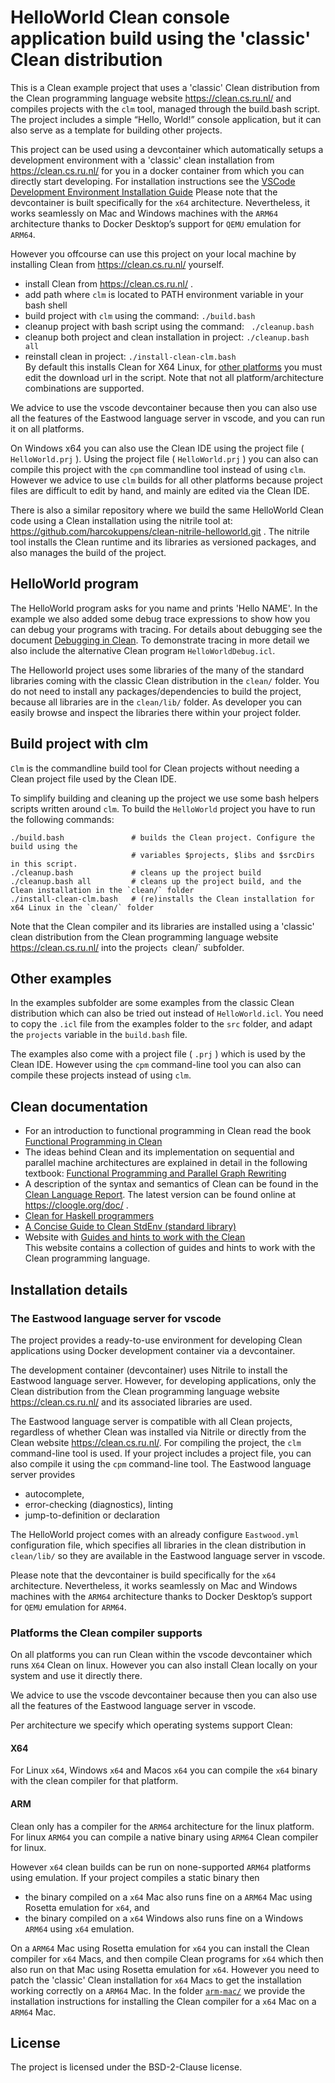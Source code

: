 # HelloWorld Clean console application build using  the 'classic' Clean distribution

This is a Clean example project that uses a 'classic' Clean distribution from the Clean programming language website https://clean.cs.ru.nl/ and compiles projects with the `clm` tool, managed through the build.bash script.
The project includes a simple “Hello, World!” console application, but it can also serve as a template for building other projects.

This project can be used using a devcontainer which automatically setups a development environment with a 'classic' clean installation from https://clean.cs.ru.nl/ for you in a docker container from which you can directly start developing. For installation instructions see the
[VSCode Development Environment Installation Guide](./DevContainer.md) Please note that the devcontainer is built specifically for the `x64` architecture. Nevertheless, it works seamlessly on Mac and Windows machines with the `ARM64` architecture thanks to Docker Desktop’s support for `QEMU` emulation for `ARM64`.


However you offcourse can use this project on your local machine by installing Clean from https://clean.cs.ru.nl/ yourself.

* install Clean from https://clean.cs.ru.nl/ .
* add path where `clm` is located to PATH environment variable in your bash shell 
* build project with `clm` using the command:  `./build.bash`
* cleanup project with bash script using the command: ` ./cleanup.bash`
* cleanup both project and clean installation in project: `./cleanup.bash all`
* reinstall clean in project: `./install-clean-clm.bash` \
  By default this installs Clean for X64 Linux, for [other platforms](#platforms-the-clean-compiler-supports) you must edit the download url in the script. Note that not all platform/architecture combinations are supported.

We advice to use the vscode devcontainer because then you can also use all the features of the  Eastwood language server in vscode, and you can run it on all platforms. 

On Windows x64 you can also use the Clean IDE  using the project file ( `HelloWorld.prj` ). Using the  project file ( `HelloWorld.prj` ) you can also can compile this project with the `cpm` commandline tool instead of using `clm`. However we advice to use `clm` builds for all other platforms because project files are difficult to edit by hand, and mainly are edited via the Clean IDE.


There is also a similar repository where we build the same HelloWorld Clean code using a Clean installation using the nitrile tool at: https://github.com/harcokuppens/clean-nitrile-helloworld.git . The nitrile tool  installs the  Clean runtime and its libraries as versioned packages, and also manages the  build of the project. 


## HelloWorld program

The HelloWorld program asks for you name and prints 'Hello NAME'. In the example we
also added some debug trace expressions to show how you can debug your programs with
tracing. For details about debugging see the document
[Debugging in Clean](./Debugging.md). To demonstrate tracing in more detail we also
include the alternative Clean program `HelloWorldDebug.icl`.

The Helloworld project uses some libraries of the
many of the standard libraries coming with the classic Clean distribution in the `clean/` folder. 
You do not need to install any packages/dependencies to build the project, because all libraries
are in  the `clean/lib/` folder. As developer you can easily browse and inspect the libraries 
there within your project folder.

## Build project with clm

`Clm` is the commandline build tool for Clean projects without needing a Clean project file used by the Clean IDE.

To simplify building and cleaning up the project we use some bash helpers scripts written around `clm`.
 To build the
`HelloWorld` project you have to run the following commands:

    ./build.bash               # builds the Clean project. Configure the build using the 
                               # variables $projects, $libs and $srcDirs in this script.
    ./cleanup.bash             # cleans up the project build 
    ./cleanup.bash all         # cleans up the project build, and the Clean installation in the `clean/` folder
    ./install-clean-clm.bash   # (re)installs the Clean installation for x64 Linux in the `clean/` folder

Note that  the Clean compiler and its libraries  are installed  using a 'classic' clean distribution from the Clean programming language website https://clean.cs.ru.nl/ into the project`s `clean/` subfolder. 

## Other examples

In the examples subfolder are some examples from the classic Clean distribution which
can also be tried out instead of `HelloWorld.icl`. You need to copy the `.icl` file
from the examples folder to the `src` folder, and adapt the `projects` variable in the
`build.bash` file.  

The examples also come with a project file ( `.prj` ) which is used by the Clean IDE. 
However using the `cpm` command-line tool you can also can compile these projects instead of using `clm`. 

## Clean documentation

- For an introduction to functional programming in Clean read the book
  [Functional Programming in Clean](doc/2002_Functional_Programming_in_Clean.pdf)
- The ideas behind Clean and its implementation on sequential and parallel machine
  architectures are explained in detail in the following textbook:
  [Functional Programming and Parallel Graph Rewriting](doc/1993_Functional_Programming_and_Parallel_Graph_Rewriting.pdf)
- A description of the syntax and semantics of Clean can be found in the
  [Clean Language Report](doc/2021_CleanLanguageReport_Version3.0.pdf). The latest
  version can be found online at https://cloogle.org/doc/ .
- [Clean for Haskell programmers](2024_Clean_for_Haskell_Programmers.pdf)
- [A Concise Guide to Clean StdEnv (standard library)](doc/2018_ConciseGuideToClean3xStdEnv.pdf)
- Website with [Guides and hints to work with the Clean](https://top-software.gitlab.io/clean-lang/) \
This website contains a collection of guides and hints to work with the Clean
programming language.

## Installation details

### The Eastwood language server for vscode

The project provides a ready-to-use environment for developing Clean applications using Docker development container via a devcontainer.

The development container (devcontainer) uses Nitrile to install the Eastwood language server. However, for developing applications, only the Clean distribution from the Clean programming language website https://clean.cs.ru.nl/ and its associated libraries are used.

The Eastwood language server is compatible with all Clean projects, regardless of whether Clean was installed via Nitrile or directly from the Clean website https://clean.cs.ru.nl/. For compiling the project, the `clm` command-line tool is used. If your project includes a project file, you can also compile it using the `cpm` command-line tool. The Eastwood language server provides 
* autocomplete,                               
* error-checking (diagnostics),  linting             
* jump-to-definition or declaration
             

The HelloWorld project comes with an already configure `Eastwood.yml` configuration file, which specifies all libraries in the
clean distribution in `clean/lib/` so they are available in the Eastwood language server in vscode. 

Please note that the devcontainer is build specifically for the `x64` architecture. Nevertheless, it works seamlessly on Mac and Windows machines with the `ARM64` architecture thanks to Docker Desktop’s support for `QEMU` emulation for `ARM64`.


### Platforms the Clean compiler supports

On all platforms you can run Clean within the vscode devcontainer which runs `X64` Clean on linux. However you can also install Clean locally on your system and use it directly there. 

We advice to use the vscode devcontainer because then you can also use all the features of the  Eastwood language server in vscode.

Per architecture we specify which operating systems support Clean:

#### X64 

For Linux `x64`, Windows `x64` and Macos `x64` you can compile the `x64` binary with the
clean compiler for that platform.  

#### ARM 

Clean only has a compiler for the `ARM64` architecture for the linux platform.
For linux `ARM64` you can compile a native binary using `ARM64` Clean compiler for linux. 

However `x64` clean builds can be run on none-supported `ARM64` platforms using emulation. If your project compiles a static binary then
* the binary compiled on a `x64` Mac also runs fine on a `ARM64` Mac using Rosetta emulation for `x64`, and 
* the binary compiled on a `x64` Windows also runs fine on a Windows `ARM64` using `x64` emulation. 

On  a `ARM64` Mac using Rosetta emulation for `x64` you can install the Clean compiler for `x64` Macs,
and then compile Clean programs for `x64` which then also run on that Mac using Rosetta emulation for `x64`.
However you need to patch the 'classic' Clean installation for `x64` Macs to get the installation working
correctly on a `ARM64` Mac. In the folder [`arm-mac/`](arm-mac/) we provide the installation instructions for installing the Clean 
compiler for a `x64` Mac on a `ARM64` Mac.

## License
The project is licensed under the BSD-2-Clause license.
